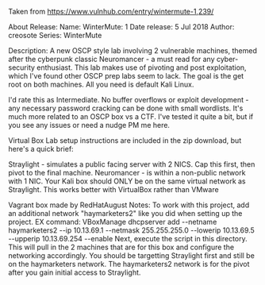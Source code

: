 Taken from https://www.vulnhub.com/entry/wintermute-1,239/ 

About Release:
    Name: WinterMute: 1
    Date release: 5 Jul 2018
    Author: creosote
    Series: WinterMute

Description:
A new OSCP style lab involving 2 vulnerable machines, themed after the cyberpunk classic Neuromancer - a must read for any cyber-security enthusiast. This lab makes use of pivoting and post exploitation, which I've found other OSCP prep labs seem to lack. The goal is the get root on both machines. All you need is default Kali Linux.

I'd rate this as Intermediate. No buffer overflows or exploit development - any necessary password cracking can be done with small wordlists. It's much more related to an OSCP box vs a CTF. I've tested it quite a bit, but if you see any issues or need a nudge PM me here.

Virtual Box Lab setup instructions are included in the zip download, but here's a quick brief:

Straylight - simulates a public facing server with 2 NICS. Cap this first, then pivot to the final machine. Neuromancer - is within a non-public network with 1 NIC. Your Kali box should ONLY be on the same virtual network as Straylight.
This works better with VirtualBox rather than VMware
 
Vagrant box made by RedHatAugust
Notes:
   To work with this project, add an additional network "haymarketers2" like you did when setting up the project. EX command:
VBoxManage dhcpserver add --netname haymarketers2 --ip 10.13.69.1 --netmask 255.255.255.0 --lowerip 10.13.69.5 --upperip 10.13.69.254 --enable
   Next, execute the script in this directory. This will pull in the 2 machines that are for this box and configure the networking accordingly. You should be targetting Straylight first and still be on the haymarketers network. The haymarketers2 network is for the pivot after you gain initial access to Straylight.
